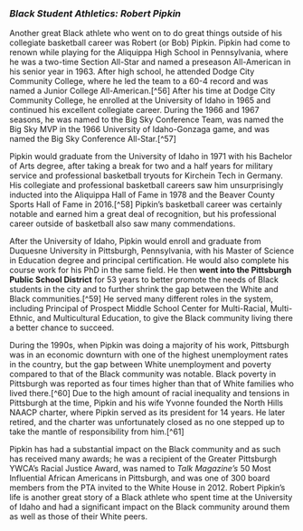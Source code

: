 ### _Black Student Athletics: Robert Pipkin_ ###

Another great Black athlete who went on to do great things outside of his collegiate basketball career was Robert (or Bob) Pipkin. Pipkin had come to renown while playing for the Aliquippa High School in Pennsylvania, where he was a two-time Section All-Star and named a preseason All-American in his senior year in 1963. After high school, he attended Dodge City Community College, where he led the team to a 60-4 record and was named a Junior College All-American.[^56] After his time at Dodge City Community College, he enrolled at the University of Idaho in 1965 and continued his excellent collegiate career. During the 1966 and 1967 seasons, he was named to the Big Sky Conference Team, was named the Big Sky MVP in the 1966 University of Idaho-Gonzaga game, and was named the Big Sky Conference All-Star.[^57]  

Pipkin would graduate from the University of Idaho in 1971 with his Bachelor of Arts degree, after taking a break for two and a half years for military service and professional basketball tryouts for Kirchein Tech in Germany. His collegiate and professional basketball careers saw him unsurprisingly inducted into the Aliquippa Hall of Fame in 1978 and the Beaver County Sports Hall of Fame in 2016.[^58] Pipkin’s basketball career was certainly notable and earned him a great deal of recognition, but his professional career outside of basketball also saw many commendations.

After the University of Idaho, Pipkin would enroll and graduate from Duquesne University in Pittsburgh, Pennsylvania, with his Master of Science in Education degree and principal certification.  He would also complete his course work for his PhD in the same field. He then **went into the Pittsburgh Public School District** for 53 years to better promote the needs of Black students in the city and to further shrink the gap between the White and Black communities.[^59] He served many different roles in the system, including Principal of Prospect Middle School Center for Multi-Racial, Multi-Ethnic, and Multicultural Education, to give the Black community living there a better chance to succeed. 

During the 1990s, when Pipkin was doing a majority of his work, Pittsburgh was in an economic downturn with one of the highest unemployment rates in the country, but the gap between White unemployment and poverty compared to that of the Black community was notable. Black poverty in Pittsburgh was reported as four times higher than that of White families who lived there.[^60] Due to the high amount of racial inequality and tensions in Pittsburgh at the time, Pipkin and his wife Yvonne founded the North Hills NAACP charter, where Pipkin served as its president for 14 years. He later retired, and the charter was unfortunately closed as no one stepped up to take the mantle of responsibility from him.[^61]  

Pipkin has had a substantial impact on the Black community and as such has received many awards; he was a recipient of the Greater Pittsburgh YWCA’s Racial Justice Award, was named to _Talk Magazine’s_ 50 Most Influential African Americans in Pittsburgh, and was one of 300 board members from the PTA invited to the White House in 2012. Robert Pipkin’s life is another great story of a Black athlete who spent time at the University of Idaho and had a significant impact on the Black community around them as well as those of their White peers.